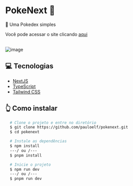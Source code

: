 # PokeNext 🔘
<div>
  <p>📝 Uma Pokedex simples</p>
  <div>Você pode acessar o site clicando <a href='https://pokenext-paulodev.vercel.app' target="_blank" rel="noopener noreferrer">aqui</a></div>
</div>
</br>

![image](https://github.com/pauloelf/pokenext/assets/97705403/dcacda94-ab10-40ca-a011-4f5213a6645c)

<h2>💻 Tecnologias</h2>
<ul>
    <li><a href="https://nextjs.org" target="_blank" rel="noopener noreferrer">NextJS</a></li>
    <li><a href="https://www.typescriptlang.org" target="_blank" rel="noopener noreferrer">TypeScript</a></li>
    <li><a href="https://tailwindcss.com" target="_blank" rel="noopener noreferrer">Tailwind CSS</a></li>
</ul>

<h2>👆 Como instalar</h2>

```bash
  # Clone o projeto e entre no diretório
  $ git clone https://github.com/pauloelf/pokenext.git
  $ cd pokenext
```
```bash
  # Instale as dependências
  $ npm install
  ---/ ou /---
  $ pnpm install
```
```bash
  # Inicie o projeto
  $ npm run dev
  ---/ ou /---
  $ pnpm run dev
```
